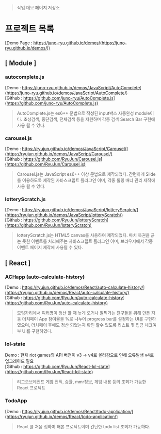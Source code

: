 > 작업 데모 페이지 저장소

# 프로젝트 목록
[Demo Page : https://juno-ryu.github.io/demos/(https://juno-ryu.github.io/demos/))


## [ Module ]
### autocomplete.js
[Demo   : https://juno-ryu.github.io/demos/JavaScript/AutoComplete](https://juno-ryu.github.io/demos/JavaScript/AutoComplete/)<br>
[Github : https://github.com/juno-ryu/AutoComplete.js](https://github.com/juno-ryu/AutoComplete.js)
> AutoComplete.js는 es6++ 문법으로 작성된 input박스 자동완성 module이다. 
> 초성검색, 중단검색, 전체검색 등을 지원하며 각종 검색 Search Bar 구현에 사용 될 수 있다.

### carousel.js
[Demo   : https://ryujun.github.io/demos/JavaScript/Carousel/](https://ryujun.github.io/demos/JavaScript/Carousel/)<br>
[Github : https://github.com/RyuJun/Carousel.js](https://github.com/RyuJun/Carousel.js)
>Carousel.js는 JavaScript es6++ 이상 문법으로 제작되었다. 간편하게 Slide를 이용하도록 제작된 자바스크립트 플러그인 이며, 각종 롤링 배너 관리 제작에 사용 될 수 있다.

### lotteryScratch.js
[Demo   : https://ryujun.github.io/demos/JavaScript/lotteryScratch/](https://ryujun.github.io/demos/JavaScript/lotteryScratch/)<br>
[Github : https://github.com/RyuJun/lotteryScratch](https://github.com/RyuJun/lotteryScratch)
>lotteryScratch.js는 HTML5 canvas를 사용하여 제작되었다. 마치 복권을 긁는 듯한 이벤트를 처리해주는 자바스크립트 플러그인 이며, 브라우저에서 각종 이벤트 페이지 제작에 사용될 수 있다.

## [ React ]

### ACHapp (auto-calculate-history)
[Demo   : https://ryujun.github.io/demos/React/auto-calculate-history/](https://ryujun.github.io/demos/React/auto-calculate-history/)<br>
[Github : https://github.com/RyuJun/auto-calculate-history](https://github.com/RyuJun/auto-calculate-history)
>모임자리에서 여러명이 정산 할 때 늦게 오거나 일찍가는 친구들을 위해 만든 자동 더치페이 App
참여율을 %로 나누어 progress bar를 설정하는 UI를 구현하였으며, 더치페이 후에도 정산 되었는지 확인 할수 있도록
리스트 및 입금 체크여부 UI를 구현하였다.

### lol-state
Demo  : 현재 riot games의 API 버전이 v3 -> v4로 올라감으로 인해 오류발생 v4로 업그레이드 필요 <br>
[Github : https://github.com/RyuJun/React-lol-state](https://github.com/RyuJun/React-lol-state)
>리그오브레전드 게임 전적, 승률, mmr정보, 게임 내용 등의 조회가 가능한 React 프로젝트

### TodoApp
[Demo   : https://ryujun.github.io/demos/React/todo-application/](https://ryujun.github.io/demos/React/todo-application/)
>React 를 처음 접하며 해본 프로젝트이며 간단한 todo list 조회가 가능하다.
